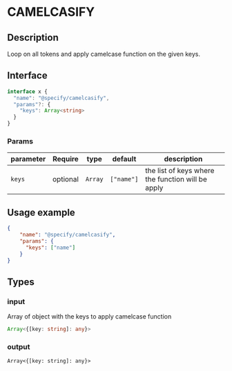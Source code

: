 # CAMELCASIFY

## Description

Loop on all tokens and apply camelcase function on the given keys.

## Interface 
```ts
interface x {
  "name": "@specify/camelcasify",
  "params"?: {
    "keys": Array<string>
  }
}
```
### Params
| parameter | Require    | type      | default    | description                                      |
| --------- | ---------- | --------- | ---------- | ------------------------------------------------ |
| `keys`    | optional   | `Array`   | `["name"]` |the list of keys where the function will be apply|
## Usage example 

```json
{
    "name": "@specify/camelcasify",
    "params": {
      "keys": ["name"]
    }
}
```

## Types

### input

Array of object with the keys to apply camelcase function

```ts
Array<{[key: string]: any}>
```

### output
```
Array<{[key: string]: any}>
```
